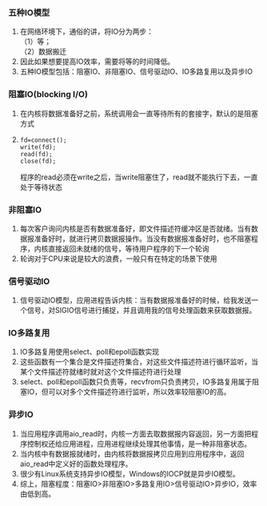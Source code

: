 ### 五种IO模型
1. 在网络环境下，通俗的讲，将IO分为两步：  
（1）等；  
（2）数据搬迁
2. 因此如果想要提高IO效率，需要将等的时间降低。
3. 五种IO模型包括：阻塞IO、非阻塞IO、信号驱动IO、IO多路复用以及异步IO

### 阻塞IO(blocking I/O)
1. 在内核将数据准备好之前，系统调用会一直等待所有的套接字，默认的是阻塞方式
2.  ```
    fd=connect();
    write(fd);
    read(fd);
    close(fd);
    ```
    程序的read必须在write之后，当write阻塞住了，read就不能执行下去，一直处于等待状态

### 非阻塞IO
1. 每次客户询问内核是否有数据准备好，即文件描述符缓冲区是否就绪。当有数据报准备好时，就进行拷贝数据报操作。当没有数据报准备好时，也不阻塞程序，内核直接返回未就绪的信号，等待用户程序的下一个轮询
2. 轮询对于CPU来说是较大的浪费，一般只有在特定的场景下使用

### 信号驱动IO
1. 信号驱动IO模型，应用进程告诉内核：当有数据报准备好的时候，给我发送一个信号，对SIGIO信号进行捕捉，并且调用我的信号处理函数来获取数据报。

### IO多路复用
1. IO多路复用使用select、poll和epoll函数实现
2. 这些函数有一个集合是文件描述符集合，对这些文件描述符进行循环监听，当某个文件描述符就绪时就对这个文件描述符进行处理
3. select、poll和epoll函数只负责等，recvfrom只负责拷贝，IO多路复用属于阻塞IO，但可以对多个文件描述符进行监听，所以效率较阻塞IO的高。

### 异步IO
1. 当应用程序调用aio_read时，内核一方面去取数据报内容返回，另一方面把程序控制权还给应用进程，应用进程继续处理其他事情，是一种非阻塞状态。
2. 当内核中有数据报就绪时，由内核将数据报拷贝应用到应用程序中，返回aio_read中定义好的函数处理程序。
3. 很少有Linux系统支持异步IO模型，Windows的IOCP就是异步IO模型。
4. 综上，阻塞程度：阻塞IO>非阻塞IO>多路复用IO>信号驱动IO>异步IO，效率由低到高。